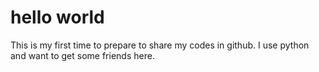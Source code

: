 # hello world 
This is my first time to prepare to share my codes in github.
I use python and want to get some friends here.
